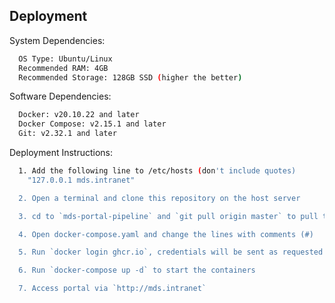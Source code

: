 
## Deployment

System Dependencies:

```bash
  OS Type: Ubuntu/Linux
  Recommended RAM: 4GB
  Recommended Storage: 128GB SSD (higher the better)
```

Software Dependencies:

```bash
  Docker: v20.10.22 and later
  Docker Compose: v2.15.1 and later
  Git: v2.32.1 and later
```

Deployment Instructions:

```bash
  1. Add the following line to /etc/hosts (don't include quotes)
    "127.0.0.1 mds.intranet"

  2. Open a terminal and clone this repository on the host server

  3. cd to `mds-portal-pipeline` and `git pull origin master` to pull the latest code

  4. Open docker-compose.yaml and change the lines with comments (#)

  5. Run `docker login ghcr.io`, credentials will be sent as requested

  6. Run `docker-compose up -d` to start the containers

  7. Access portal via `http://mds.intranet`
 
```

